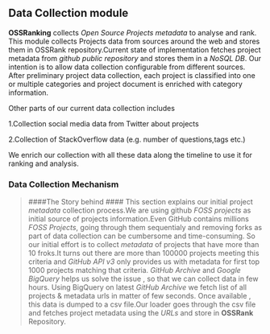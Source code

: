 ## Data Collection module
**OSSRanking** collects *Open Source Projects metadata* to analyse and rank. 
This module collects Projects data from sources around the web and stores 
them in OSSRank repository.Current state of implementation  fetches project metadata
from *github public repository* and stores them in a *NoSQL DB*.
Our intention is to allow data collection configurable from different sources.
After preliminary project data collection, each project is classified into one
or multiple categories and project document is enriched with category information.

Other parts of our current data collection includes 

1.Collection social media data from Twitter about projects

2.Collection of StackOverflow data (e.g. number of questions,tags etc.)

We enrich our collection with all these data along the timeline to use it for
ranking and analysis. 


### Data Collection Mechanism

>####The Story behind ####
This section explains our initial project *metadata* collection process.We are
using github *FOSS projects* as initial source of projects information.Even 
GitHub contains millions *FOSS Projects*, going through them sequentialy and
removing forks as part of data collection can be cumbersome and time-consuming.
So our initial effort is to collect *metadata* of projects that have more than
10 froks.It turns out there are more than 100000 projects meeting this criteria
and *GitHub API v3* only provides us with metadata for first top 1000 projects
matching that criteria.
*GitHub Archive* and *Google BigQuery* helps us solve the issue , so that we can collect data in few hours.
Using BigQuery on latest *GitHub Archive* we fetch list of all projects & metadata urls in matter of few seconds. Once available , this data is dumped to a csv file.Our loader goes through the csv file and fetches project metadata using the *URLs* and store in **OSSRank** Repository. 


